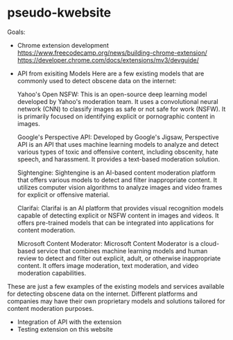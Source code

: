 # pseudo-kwebsite

Goals:
- Chrome extension development
https://www.freecodecamp.org/news/building-chrome-extension/
https://developer.chrome.com/docs/extensions/mv3/devguide/

- API from exisiting Models
Here are a few existing models that are commonly used to detect obscene data on the internet:

    Yahoo's Open NSFW: This is an open-source deep learning model developed by Yahoo's moderation team. It uses a convolutional neural network (CNN) to classify images as safe or not safe for work (NSFW). It is primarily focused on identifying explicit or pornographic content in images.

    Google's Perspective API: Developed by Google's Jigsaw, Perspective API is an API that uses machine learning models to analyze and detect various types of toxic and offensive content, including obscenity, hate speech, and harassment. It provides a text-based moderation solution.

    Sightengine: Sightengine is an AI-based content moderation platform that offers various models to detect and filter inappropriate content. It utilizes computer vision algorithms to analyze images and video frames for explicit or offensive material.

    Clarifai: Clarifai is an AI platform that provides visual recognition models capable of detecting explicit or NSFW content in images and videos. It offers pre-trained models that can be integrated into applications for content moderation.

    Microsoft Content Moderator: Microsoft Content Moderator is a cloud-based service that combines machine learning models and human review to detect and filter out explicit, adult, or otherwise inappropriate content. It offers image moderation, text moderation, and video moderation capabilities.

These are just a few examples of the existing models and services available for detecting obscene data on the internet. Different platforms and companies may have their own proprietary models and solutions tailored for content moderation purposes.


- Integration of API with the extension
- Testing extension on this website
